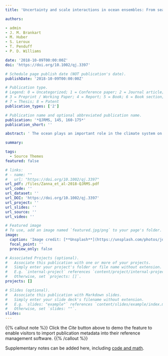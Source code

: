 ```yaml
---
title: 'Uncertainty and scale interactions in ocean ensembles: From seasonal forecasts to multidecadal climate predictions'

authors:

- admin
- J. M. Brankart
- M. Huber
- S. Leroux
- T. Penduff
- P. D. Williams

date: '2018-10-09T00:00:00Z'
doi: 'https://doi.org/10.1002/qj.3397'

# Schedule page publish date (NOT publication's date).
publishDate: '2018-10-09T00:00:00Z'

# Publication type.
# Legend: 0 = Uncategorized; 1 = Conference paper; 2 = Journal article;
# 3 = Preprint / Working Paper; 4 = Report; 5 = Book; 6 = Book section;
# 7 = Thesis; 8 = Patent
publication_types: ['2']

# Publication name and optional abbreviated publication name.
publication: '*QJRMS, 145, 160-175*'
publication_short: ''

abstract: ' The ocean plays an important role in the climate system on time-scales of weeks to centuries. Despite improvements in ocean models, dynamical processes involving multiscale interactions remain poorly represented, leading to errors in forecasts. We present recent advances in understanding, quantifying, and representing physical and numerical sources of uncertainty in novel regional and global ocean ensembles at different horizontal resolutions. At coarse resolution, uncertainty in 21st century projections of the upper overturning cell in the Atlantic is mostly a result of buoyancy fluxes, while the uncertainty in projections of the bottom cell is driven equally by both wind and buoyancy flux uncertainty. In addition, freshwater and heat fluxes are the largest contributors to Atlantic Ocean heat content regional projections and their uncertainties, mostly as a result of uncertain ocean circulation projections. At both coarse and eddy-permitting resolutions, unresolved stochastic temperature and salinity fluctuations can lead to significant changes in large-scale density across the Gulf Stream front, therefore leading to major changes in large-scale transport. These perturbations can have an impact on the ensemble spread on monthly time-scales and subsequently interact nonlinearly with the dynamics of the flow, generating chaotic variability on multiannual time-scales. In the Gulf Stream region, the ratio of chaotic variability to atmospheric-forced variability in meridional heat transport is larger than 50% on time-scales shorter than 2 years, while between 40 and 48°S the ratio exceeds 50% on on time-scales up to 28 years. Based on these simulations, we show that air–sea interaction and ocean subgrid eddies remain an important source of error for simulating and predicting ocean circulation, sea level, and heat uptake on a range of spatial and temporal scales. We discuss how further refinement of these ensembles can help us assess the relative importance of oceanic versus atmospheric uncertainty in weather and climate.'

summary: 

tags:
  - Source Themes
featured: false

# links:
# - name: ""
#   url: "https://doi.org/10.1002/qj.3397"
url_pdf: /files/Zanna_et_al-2018-QJRMS.pdf
url_code: ''
url_dataset: ''
url_DOI: 'https://doi.org/10.1002/qj.3397'
url_project: ''
url_slides: ''
url_source: ''
url_video: ''

# Featured image
# To use, add an image named `featured.jpg/png` to your page's folder.
image:
  caption: 'Image credit: [**Unsplash**](https://unsplash.com/photos/jdD8gXaTZsc)'
  focal_point: ''
  preview_only: false

# Associated Projects (optional).
#   Associate this publication with one or more of your projects.
#   Simply enter your project's folder or file name without extension.
#   E.g. `internal-project` references `content/project/internal-project/index.md`.
#   Otherwise, set `projects: []`.
projects: []

# Slides (optional).
#   Associate this publication with Markdown slides.
#   Simply enter your slide deck's filename without extension.
#   E.g. `slides: "example"` references `content/slides/example/index.md`.
#   Otherwise, set `slides: ""`.
slides:
---
```


{{% callout note %}}
Click the _Cite_ button above to demo the feature to enable visitors to import publication metadata into their reference management software.
{{% /callout %}}

Supplementary notes can be added here, including [code and math](https://wowchemy.com/docs/content/writing-markdown-latex/).
